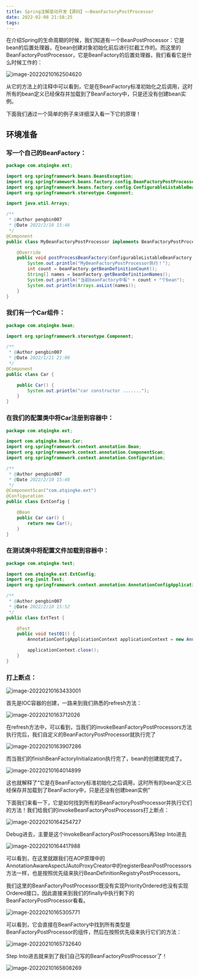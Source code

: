 ```yaml
---
title: Spring注解驱动开发【源码】——BeanFactoryPostProcessor
date: 2022-02-08 21:58:25
tags:
---
```


在介绍Spring的生命周期的时候，我们知道有一个BeanPostProcessor：它是bean的后置处理器，在bean创建对象初始化前后进行拦截工作的。而这里的BeanFactoryPostProcessor，它是BeanFactory的后置处理器，我们看看它是什么时候工作的：

![image-20220210162504620](21-BeanFactoryPostProcessor.assets/image-20220210162504620.png)

从它的方法上的注释中可以看到，它是在BeanFactory标准初始化之后调用，这时所有的bean定义已经保存并加载到了BeanFactory中，只是还没有创建bean实例。

下面我们通过一个简单的例子来详细深入看一下它的原理！

## 环境准备

### 写一个自己的BeanFactory：

```java
package com.atqingke.ext;

import org.springframework.beans.BeansException;
import org.springframework.beans.factory.config.BeanFactoryPostProcessor;
import org.springframework.beans.factory.config.ConfigurableListableBeanFactory;
import org.springframework.stereotype.Component;

import java.util.Arrays;

/**
 * @Author pengbin007
 * @Date 2022/2/10 15:46
 */
@Component
public class MyBeanFactoryPostProcessor implements BeanFactoryPostProcessor {

    @Override
    public void postProcessBeanFactory(ConfigurableListableBeanFactory beanFactory) throws BeansException {
        System.out.println("MyBeanFactoryPostProcessor执行！");
        int count = beanFactory.getBeanDefinitionCount();
        String[] names = beanFactory.getBeanDefinitionNames();
        System.out.println("当前beanFactory中有" + count + "个bean");
        System.out.println(Arrays.asList(names));
    }
}
```

### 我们有一个Car组件：

```java
package com.atqingke.bean;

import org.springframework.stereotype.Component;

/**
 * @Author pengbin007
 * @Date 2022/1/21 21:00
 */
@Component
public class Car {

    public Car() {
        System.out.println("car constructor .......");
    }
}
```

### 在我们的配置类中将Car注册到容器中：

```java
package com.atqingke.ext;

import com.atqingke.bean.Car;
import org.springframework.context.annotation.Bean;
import org.springframework.context.annotation.ComponentScan;
import org.springframework.context.annotation.Configuration;

/**
 * @Author pengbin007
 * @Date 2022/2/10 15:40
 */
@ComponentScan("com.atqingke.ext")
@Configuration
public class ExtConfig {

    @Bean
    public Car car() {
        return new Car();
    }
}
```

### 在测试类中将配置文件加载到容器中：

```java
package com.atqingke.test;

import com.atqingke.ext.ExtConfig;
import org.junit.Test;
import org.springframework.context.annotation.AnnotationConfigApplicationContext;

/**
 * @Author pengbin007
 * @Date 2022/2/10 15:52
 */
public class ExtTest {

    @Test
    public void test01() {
        AnnotationConfigApplicationContext applicationContext = new AnnotationConfigApplicationContext(ExtConfig.class);

        applicationContext.close();
    }
}
```

### 打上断点：

![image-20220210163433001](21-BeanFactoryPostProcessor.assets/image-20220210163433001.png)

首先是IOC容器的创建，一路来到我们熟悉的refresh方法：

![image-20220210163712026](21-BeanFactoryPostProcessor.assets/image-20220210163712026.png)

在refresh方法中，可以看到，当我们的invokeBeanFactoryPostProcessors方法执行完后，我们自定义的BeanFactoryPostProcessor就执行完了

![image-20220210163907286](21-BeanFactoryPostProcessor.assets/image-20220210163907286.png)

而当我们的finishBeanFactoryInitialization执行完了，bean的创建就完成了。

![image-20220210164014899](21-BeanFactoryPostProcessor.assets/image-20220210164014899.png)

这也就解释了“它是在BeanFactory标准初始化之后调用，这时所有的bean定义已经保存并加载到了BeanFactory中，只是还没有创建bean实例”

下面我们来看一下，它是如何找到所有的BeanFactoryPostProcessor并执行它们的方法！我们给我们的invokeBeanFactoryPostProcessors打上断点：

![image-20220210164254727](21-BeanFactoryPostProcessor.assets/image-20220210164254727.png)

Debug进去，主要是这个invokeBeanFactoryPostProcessors再Step Into进去

![image-20220210164417988](21-BeanFactoryPostProcessor.assets/image-20220210164417988.png)

可以看到，在这里就跟我们在AOP原理中的AnnotationAwareAspectJAutoProxyCreator中的registerBeanPostProcessors方法一样，也是按照优先级来执行BeanDefinitionRegistryPostProcessors。

我们这里的BeanFactoryPostProcessor既没有实现PriorityOrdered也没有实现Ordered接口，因此直接来到我们的finally中执行剩下的BeanFactoryPostProcessor看看。

![image-20220210165305771](21-BeanFactoryPostProcessor.assets/image-20220210165305771.png)

可以看到，它会直接在BeanFactory中找到所有类型是BeanFactoryPostProcessor的组件，然后在按照优先级来执行它们的方法：

![image-20220210165732640](21-BeanFactoryPostProcessor.assets/image-20220210165732640.png)

Step Into进去就来到了我们自己写的BeanFactoryPostProcessor了！

![image-20220210165808269](21-BeanFactoryPostProcessor.assets/image-20220210165808269.png)